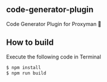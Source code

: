 ## code-generator-plugin
Code Generator Plugin for Proxyman 🧰

## How to build
Execute the following code in Terminal

```bash
$ npm install
$ npm run build
```